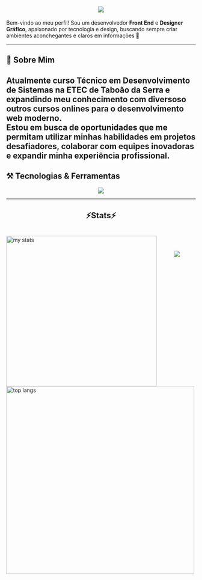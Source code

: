 <h1 align="center">
<img src="https://readme-typing-svg.herokuapp.com/?font=Righteous&size=35&center=true&vCenter=true&width=500&height=70&duration=4000&lines=olá!+👋;+me+chamo+Rafael+Paes;" />
</h1>
 
 Bem-vindo ao meu perfil! Sou um desenvolvedor **Front End** e  **Designer Gráfico**, apaixonado por tecnologia e design, buscando sempre criar ambientes aconchegantes e claros em informações  🚀  
 
 ---
 
 ## 💼 Sobre Mim  
 
 Atualmente curso **Técnico em Desenvolvimento de Sistemas** na ETEC de Taboão da Serra e expandindo meu conhecimento com diversoso outros cursos onlines para o desenvolvimento web moderno.  
 Estou em busca de oportunidades que me permitam utilizar minhas habilidades em projetos desafiadores, colaborar com equipes inovadoras e expandir minha experiência profissional.
 ---
 ## ⚒️ Tecnologias & Ferramentas  
 
 <p align="center">
   <a href="https://skillicons.dev">
     <img src="https://skillicons.dev/icons?i=php,git,github,mysql,html,css,bootstrap,figma" />
   </a>
 </p>
 
 ---
 <h2 align="center" >⚡Stats⚡</h2>
<br>
<img alt="my stats" align="left" width="400px" src="https://github-readme-stats.vercel.app/api?username=RafaelPaes2008&theme=radical"/> 
<img alt="top langs" align="left" width="500px" src="https://github-readme-stats.vercel.app/api/top-langs/?username=RafaelPaes2008&theme=radical&layout=compact"/>

 <h1 align="center">
<img src="https://readme-typing-svg.herokuapp.com/?font=Righteous&size=35&center=true&vCenter=true&width=500&height=70&duration=4000&lines=obrigado+pela+atenção!;" />
</h1>
 

 
